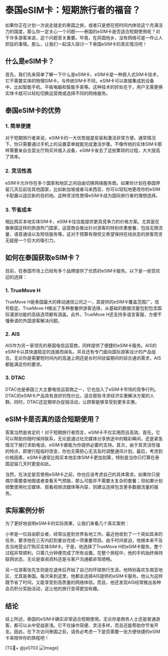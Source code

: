 # 泰国eSIM卡：短期旅行者的福音？

如果你正在计划一次说走就走的泰国之旅，或者只是想在短时间内体验这个充满活力的国度，那么你一定关心一个问题——泰国的eSIM卡是否适合短期使用呢？对于许多游客来说，这个问题至关重要。毕竟，在异国他乡，没有网络可是一件让人抓狂的事情。那么，让我们一起深入探讨一下泰国eSIM卡的真实情况吧！

## 什么是eSIM卡？

首先，我们先来简单了解一下什么是eSIM卡。eSIM卡是一种嵌入式SIM卡技术，它不需要实体的物理SIM卡。与传统SIM卡不同，eSIM卡可以直接集成到设备中，比如智能手机、平板电脑和智能手表等。这种技术的好处在于，用户无需更换实体卡就可以轻松切换运营商或选择不同的网络服务。

## 泰国eSIM卡的优势

### 1. 简单便捷

对于短期旅行者来说，eSIM卡的一大优势就是安装和激活非常方便。通常情况下，你只需要通过手机上的设置菜单就能完成激活步骤。不像传统的实体SIM卡那样需要亲自去营业厅购买并插入设备，eSIM卡省去了这些繁琐的过程，大大提高了效率。

### 2. 灵活性高

eSIM卡允许你在多个国家和地区之间自由切换网络服务商。如果你计划在泰国停留几天后前往其他国家，比如新加坡或者马来西亚，你可以轻松地更改你的eSIM卡配置以适应新的目的地。这种灵活性使得eSIM卡成为国际旅行者的理想选择。

### 3. 节省成本

相比购买本地实体SIM卡，eSIM卡往往能提供更具竞争力的价格方案。尤其是在像泰国这样的旅游热门国家，运营商会推出针对游客的特别优惠套餐，包括无限流量、语音通话以及短信服务等。这对于预算有限但又希望保持在线状态的旅客而言无疑是一个巨大的吸引力。

## 如何在泰国获取eSIM卡？

目前，在泰国市场上已经有多个品牌提供了优质的eSIM卡服务。以下是一些受欢迎的选择：

### 1. TrueMove H

TrueMove H是泰国最大的移动通信公司之一，其提供的eSIM卡覆盖范围广，信号稳定。TrueMove H推出了多种套餐供游客选择，从基础的数据流量包到包含国际漫游功能的高级选项都有涵盖。此外，TrueMove H还支持多语言客服，方便不懂泰语的外国游客解决问题。

### 2. AIS

AIS作为另一家领先的泰国电信运营商，同样提供了便捷的eSIM卡服务。AIS的eSIM卡以其快速稳定的连接而闻名，并且还有专门面向国际游客设计的产品组合。无论你是需要短时间内的高速上网还是长时间驻留期间的综合通讯需求，AIS都能满足你的要求。

### 3. DTAC

DTAC也是泰国三大主要电信运营商之一，它也加入了eSIM卡市场的竞争行列。DTAC的eSIM卡产品具有良好的性价比，适合那些寻求经济实惠解决方案的人群。同时，DTAC还定期举办促销活动，让顾客能够享受到更多实惠。

## eSIM卡是否真的适合短期使用？

答案当然是肯定的！对于短期旅行者而言，eSIM卡不仅实用而且高效。首先，它可以帮助你随时保持联系，无论是通过社交媒体分享旅途中的精彩瞬间，还是紧急情况下拨打求助电话，eSIM卡都能为你提供必要的支持。其次，由于其灵活性强的特点，即使行程临时改变，你也无需担心无法及时调整通讯计划。最后，考虑到价格因素，eSIM卡通常比购买本地实体SIM卡更加划算，特别是当你只打算在泰国逗留几天时更是如此。

当然，在决定是否使用eSIM卡之前，你也应该考虑自己的具体需求。如果你只是偶尔需要查地图或者查看天气预报，那么可能并不需要太复杂的套餐；但如果计划频繁使用社交媒体、观看视频流媒体等内容，则建议选择包含更多数据流量的服务。

## 实际案例分析

为了更好地说明eSIM卡的实际效果，让我们来看几个真实案例：

小李是一位自由职业者，经常出差到世界各地工作。最近他收到了一个突如其来的任务，要求他在三天内赶到曼谷完成一项重要项目。由于时间紧迫，他根本来不及去当地营业厅购买实体SIM卡。于是，他选择了TrueMove H的eSIM卡服务。整个过程非常顺利，只需几分钟便完成了所有设置。在整个旅程中，他的手机始终保持联网状态，无论是查阅资料还是与客户沟通都非常顺畅。

另一位游客张先生则是在退休后开始了自己的环球旅行生涯。他特别喜欢东南亚地区，尤其是泰国。每次来到这里，他都会选择AIS提供的eSIM卡服务。他认为这样既节省了时间，又能享受到高质量的网络体验。而且，他还发现AIS经常推出各种会员积分奖励活动，这让他的旅行变得更加有趣。

## 结论

综上所述，泰国的eSIM卡确实非常适合短期使用。无论你是商务人士还是普通游客，都可以从中受益匪浅。它不仅操作简便、灵活多样，而且还能帮助你节省开支。因此，在下次访问泰国之前，请务必考虑一下是否需要一张方便快捷的eSIM卡来陪伴你的旅程吧！

[TG💪+ @jx0703 ![Image](https://github.com/user-attachments/assets/dbca1d08-cadb-493c-b0ec-ad6f7a83f270)]